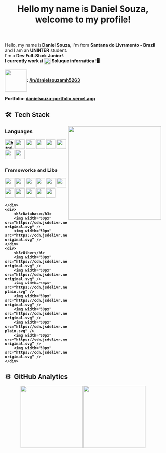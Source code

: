 <header>
    <H1>Hello my name is Daniel Souza, welcome to my profile!</H1>  
</header>
<div>
    <p>Hello, my name is <b>Daniel Souza</b>, I'm from <b>Santana do Livramento - Brazil</b> and I am an <b>UNINTER</b> student.<br> 
I'm a <b>Dev Full-Stack Junior!<b/>.<br> I currently work at <span><img align="center" width="20" src="https://user-images.githubusercontent.com/88730920/158506237-196028d4-d8c9-449f-8075-d2ada14acf28.png"/> Soluque informática !</span>🖥️</p>
     <p><img height="70px" align="center" src="https://cdn.jsdelivr.net/gh/devicons/devicon/icons/linkedin/linkedin-original-wordmark.svg" />: <a href="https://www.linkedin.com/in/danielsouzamh5263/">/in/danielsouzamh5263</a></p>
    <p>Portfolio: <a href="https://danielsouza-portfolio.vercel.app/">danielsouza-portfolio.vercel.app<a><p>
</div>
  

## 🛠 &nbsp;Tech Stack
<div>
    <img align="right" width="auto" height="300px" src="https://user-images.githubusercontent.com/88730920/194185359-dc7cee89-2247-482b-942e-b05f9977718e.gif">
</div>
<div>
    <div>
        <h3>Languages</h3>
        <img width="30px" src="https://cdn.jsdelivr.net/gh/devicons/devicon/icons/html5/html5-original.svg" alt="html5"/>
        <img width="30px" src="https://cdn.jsdelivr.net/gh/devicons/devicon/icons/css3/css3-original.svg" />
        <img width="30px" src="https://cdn.jsdelivr.net/gh/devicons/devicon/icons/javascript/javascript-original.svg" />
        <img width="30px" src="https://cdn.jsdelivr.net/gh/devicons/devicon/icons/java/java-original.svg" />
        <img width="30px" src="https://cdn.jsdelivr.net/gh/devicons/devicon/icons/python/python-original.svg" />
        <img width="30px" src="https://cdn.jsdelivr.net/gh/devicons/devicon/icons/php/php-original.svg" />
        <img width="30px" src="https://cdn.jsdelivr.net/gh/devicons/devicon/icons/csharp/csharp-original.svg" />
        <img width="30px" src="https://cdn.jsdelivr.net/gh/devicons/devicon/icons/rust/rust-plain.svg" />
    </div>
    <div>
        <h3>Frameworks and Libs</h3>
        <img width="30px" src="https://cdn.jsdelivr.net/gh/devicons/devicon/icons/react/react-original.svg" />
        <img width="30px" src="https://cdn.jsdelivr.net/gh/devicons/devicon/icons/nodejs/nodejs-original.svg" />
        <img width="30px" src="https://cdn.jsdelivr.net/gh/devicons/devicon/icons/materialui/materialui-original.svg" />
        <img width="30px" src="https://cdn.jsdelivr.net/gh/devicons/devicon/icons/pandas/pandas-original.svg" />
        <img width="30px" src="https://cdn.jsdelivr.net/gh/devicons/devicon/icons/flask/flask-original.svg" />
        <img width="30px" src="https://cdn.jsdelivr.net/gh/devicons/devicon/icons/django/django-plain.svg" />
        <img width="30px" src="https://cdn.jsdelivr.net/gh/devicons/devicon/icons/jupyter/jupyter-original.svg" />
        <img width="30px" src="https://cdn.jsdelivr.net/gh/devicons/devicon/icons/qt/qt-original.svg" />
        <img width="30px" src="https://cdn.jsdelivr.net/gh/devicons/devicon/icons/wordpress/wordpress-original.svg" />
        <img width="30px" src="https://cdn.jsdelivr.net/gh/devicons/devicon/icons/bootstrap/bootstrap-original.svg" />
        <img width="30px" src="https://cdn.jsdelivr.net/gh/devicons/devicon/icons/npm/npm-original-wordmark.svg"
        <img width="30px" src="https://user-images.githubusercontent.com/88730920/230797228-a93b365c-518d-42de-8c76-ba61aa983330.png" />

    </div>
    <div>
        <h3>Database</h3>
        <img width="30px" src="https://cdn.jsdelivr.net/gh/devicons/devicon/icons/mysql/mysql-original.svg" />
        <img width="30px" src="https://cdn.jsdelivr.net/gh/devicons/devicon/icons/sqlite/sqlite-original.svg" />
    </div>
    <div>
        <h3>Other</h3>
        <img width="30px" src="https://cdn.jsdelivr.net/gh/devicons/devicon/icons/git/git-original.svg" />
        <img width="30px" src="https://cdn.jsdelivr.net/gh/devicons/devicon/icons/vscode/vscode-original.svg" />
        <img width="30px" src="https://cdn.jsdelivr.net/gh/devicons/devicon/icons/photoshop/photoshop-plain.svg" />
        <img width="30px" src="https://cdn.jsdelivr.net/gh/devicons/devicon/icons/gimp/gimp-original.svg" />
        <img width="30px" src="https://cdn.jsdelivr.net/gh/devicons/devicon/icons/linux/linux-original.svg" />
        <img width="30px" src="https://cdn.jsdelivr.net/gh/devicons/devicon/icons/ubuntu/ubuntu-plain.svg" />
        <img width="30px" src="https://cdn.jsdelivr.net/gh/devicons/devicon/icons/windows8/windows8-original.svg" />
        <img width="30px" src="https://cdn.jsdelivr.net/gh/devicons/devicon/icons/ssh/ssh-original.svg" />
    </div>
</div>

## ⚙️ &nbsp;GitHub Analytics
<div align="center">
    <img height=200px src="https://github-readme-stats.vercel.app/api?username=MrHoss&show_icons=true&theme=react&include_all_commits=true&count_private=true&hide-border=true"/>
    <a href="https://github.com/MrHoss">
    <img height=200px src="https://github-readme-stats.vercel.app/api/top-langs/?username=MrHoss&layout=compact&langs_count=7&theme=react"/>
